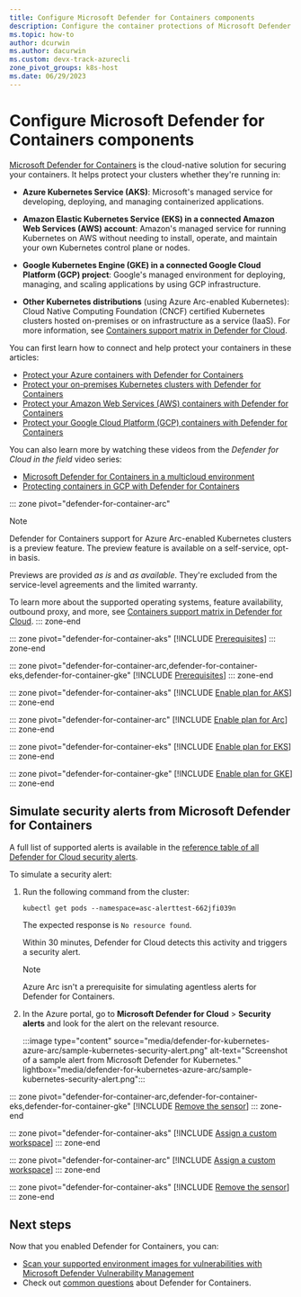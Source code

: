 ```yaml
---
title: Configure Microsoft Defender for Containers components
description: Configure the container protections of Microsoft Defender for Containers
ms.topic: how-to
author: dcurwin
ms.author: dacurwin
ms.custom: devx-track-azurecli
zone_pivot_groups: k8s-host
ms.date: 06/29/2023
---
```


# Configure Microsoft Defender for Containers components

[Microsoft Defender for Containers](defender-for-containers-introduction.md) is the cloud-native solution for securing your containers. It helps protect your clusters whether they're running in:

- **Azure Kubernetes Service (AKS)**: Microsoft's managed service for developing, deploying, and managing containerized applications.

- **Amazon Elastic Kubernetes Service (EKS) in a connected Amazon Web Services (AWS) account**: Amazon's managed service for running Kubernetes on AWS without needing to install, operate, and maintain your own Kubernetes control plane or nodes.

- **Google Kubernetes Engine (GKE) in a connected Google Cloud Platform (GCP) project**: Google's managed environment for deploying, managing, and scaling applications by using GCP infrastructure.

- **Other Kubernetes distributions** (using Azure Arc-enabled Kubernetes): Cloud Native Computing Foundation (CNCF) certified Kubernetes clusters hosted on-premises or on infrastructure as a service (IaaS). For more information, see [Containers support matrix in Defender for Cloud](support-matrix-defender-for-containers.md).

You can first learn how to connect and help protect your containers in these articles:

- [Protect your Azure containers with Defender for Containers](tutorial-enable-containers-azure.md)
- [Protect your on-premises Kubernetes clusters with Defender for Containers](tutorial-enable-containers-arc.md)
- [Protect your Amazon Web Services (AWS) containers with Defender for Containers](tutorial-enable-container-aws.md)
- [Protect your Google Cloud Platform (GCP) containers with Defender for Containers](tutorial-enable-container-gcp.md)

You can also learn more by watching these videos from the *Defender for Cloud in the field* video series:

- [Microsoft Defender for Containers in a multicloud environment](episode-nine.md)
- [Protecting containers in GCP with Defender for Containers](episode-ten.md)

::: zone pivot="defender-for-container-arc"
> [!NOTE]
> Defender for Containers support for Azure Arc-enabled Kubernetes clusters is a preview feature. The preview feature is available on a self-service, opt-in basis.
>
> Previews are provided *as is* and *as available*. They're excluded from the service-level agreements and the limited warranty.
>
> To learn more about the supported operating systems, feature availability, outbound proxy, and more, see [Containers support matrix in Defender for Cloud](support-matrix-defender-for-containers.md).
::: zone-end

::: zone pivot="defender-for-container-aks"
[!INCLUDE [Prerequisites](./includes/defender-for-container-prerequisites-aks.md)]
::: zone-end

::: zone pivot="defender-for-container-arc,defender-for-container-eks,defender-for-container-gke"
[!INCLUDE [Prerequisites](./includes/defender-for-container-prerequisites-arc-eks-gke.md)]
::: zone-end

::: zone pivot="defender-for-container-aks"
[!INCLUDE [Enable plan for AKS](./includes/defender-for-containers-enable-plan-aks.md)]
::: zone-end

::: zone pivot="defender-for-container-arc"
[!INCLUDE [Enable plan for Arc](./includes/defender-for-containers-enable-plan-arc.md)]
::: zone-end

::: zone pivot="defender-for-container-eks"
[!INCLUDE [Enable plan for EKS](./includes/defender-for-containers-enable-plan-eks.md)]
::: zone-end

::: zone pivot="defender-for-container-gke"
[!INCLUDE [Enable plan for GKE](./includes/defender-for-containers-enable-plan-gke.md)]
::: zone-end

## Simulate security alerts from Microsoft Defender for Containers

A full list of supported alerts is available in the [reference table of all Defender for Cloud security alerts](alerts-containers.md).

To simulate a security alert:

1. Run the following command from the cluster:

    ```console
    kubectl get pods --namespace=asc-alerttest-662jfi039n
    ```

    The expected response is `No resource found`.

    Within 30 minutes, Defender for Cloud detects this activity and triggers a security alert.

    > [!NOTE]
    > Azure Arc isn't a prerequisite for simulating agentless alerts for Defender for Containers.

1. In the Azure portal, go to **Microsoft Defender for Cloud** > **Security alerts** and look for the alert on the relevant resource.

    :::image type="content" source="media/defender-for-kubernetes-azure-arc/sample-kubernetes-security-alert.png" alt-text="Screenshot of a sample alert from Microsoft Defender for Kubernetes." lightbox="media/defender-for-kubernetes-azure-arc/sample-kubernetes-security-alert.png":::

::: zone pivot="defender-for-container-arc,defender-for-container-eks,defender-for-container-gke"
[!INCLUDE [Remove the sensor](./includes/defender-for-containers-remove-extension.md)]
::: zone-end

::: zone pivot="defender-for-container-aks"
[!INCLUDE [Assign a custom workspace](./includes/defender-for-containers-assign-workspace-aks.md)]
::: zone-end

::: zone pivot="defender-for-container-arc"
[!INCLUDE [Assign a custom workspace](./includes/defender-for-containers-assign-workspace-arc.md)]
::: zone-end

::: zone pivot="defender-for-container-aks"
[!INCLUDE [Remove the sensor](./includes/defender-for-containers-remove-profile.md)]
::: zone-end

## Next steps

Now that you enabled Defender for Containers, you can:

- [Scan your supported environment images for vulnerabilities with Microsoft Defender Vulnerability Management](agentless-vulnerability-assessment-azure.md)
- Check out [common questions](faq-defender-for-containers.yml) about Defender for Containers.
